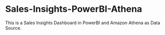 # Sales-Insights-PowerBI-Athena
This is a Sales Insights Dashboard in PowerBI and Amazon Athena as Data Source.

